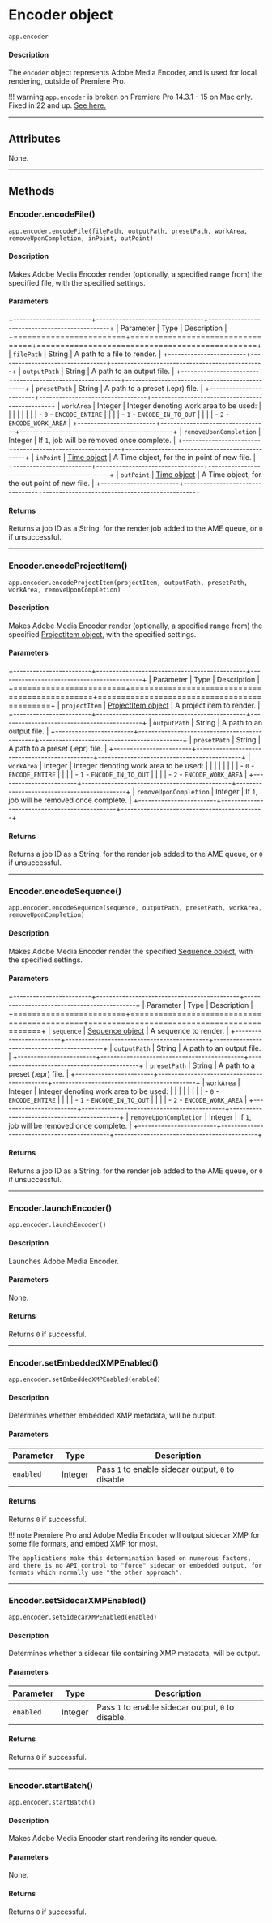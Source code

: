 # Encoder object

`app.encoder`

#### Description

The `encoder` object represents Adobe Media Encoder, and is used for local rendering, outside of Premiere Pro.

!!! warning
    `app.encoder` is broken on Premiere Pro 14.3.1 - 15 on Mac only. Fixed in 22 and up. [See here.](https://community.adobe.com/t5/premiere-pro-discussions/missing-the-object-app-encoder-14-3-1-15-0-15-1-15-2/m-p/12544488)

---

## Attributes

None.

---

## Methods

### Encoder.encodeFile()

`app.encoder.encodeFile(filePath, outputPath, presetPath, workArea, removeUponCompletion, inPoint, outPoint)`

#### Description

Makes Adobe Media Encoder render (optionally, a specified range from) the specified file, with the specified settings.

#### Parameters

+------------------------+---------------------------------+-----------------------------------------------+
|       Parameter        |              Type               |                  Description                  |
+========================+=================================+===============================================+
| `filePath`             | String                          | A path to a file to render.                   |
+------------------------+---------------------------------+-----------------------------------------------+
| `outputPath`           | String                          | A path to an output file.                     |
+------------------------+---------------------------------+-----------------------------------------------+
| `presetPath`           | String                          | A path to a preset (.epr) file.               |
+------------------------+---------------------------------+-----------------------------------------------+
| `workArea`             | Integer                         | Integer denoting work area to be used:        |
|                        |                                 |                                               |
|                        |                                 | - `0` - `ENCODE_ENTIRE`                       |
|                        |                                 | - `1` - `ENCODE_IN_TO_OUT`                    |
|                        |                                 | - `2` - `ENCODE_WORK_AREA`                    |
+------------------------+---------------------------------+-----------------------------------------------+
| `removeUponCompletion` | Integer                         | If `1`, job will be removed once complete.    |
+------------------------+---------------------------------+-----------------------------------------------+
| `inPoint`              | [Time object](../other/time.md) | A Time object, for the in point of new file.  |
+------------------------+---------------------------------+-----------------------------------------------+
| `outPoint`             | [Time object](../other/time.md) | A Time object, for the out point of new file. |
+------------------------+---------------------------------+-----------------------------------------------+

#### Returns

Returns a job ID as a String, for the render job added to the AME queue, or `0` if unsuccessful.

---

### Encoder.encodeProjectItem()

`app.encoder.encodeProjectItem(projectItem, outputPath, presetPath, workArea, removeUponCompletion)`

#### Description

Makes Adobe Media Encoder render (optionally, a specified range from) the specified [ProjectItem object](../item/projectitem.md), with the specified settings.

#### Parameters

+------------------------+----------------------------------------------+--------------------------------------------+
|       Parameter        |                     Type                     |                Description                 |
+========================+==============================================+============================================+
| `projectItem`          | [ProjectItem object](../item/projectitem.md) | A project item to render.                  |
+------------------------+----------------------------------------------+--------------------------------------------+
| `outputPath`           | String                                       | A path to an output file.                  |
+------------------------+----------------------------------------------+--------------------------------------------+
| `presetPath`           | String                                       | A path to a preset (.epr) file.            |
+------------------------+----------------------------------------------+--------------------------------------------+
| `workArea`             | Integer                                      | Integer denoting work area to be used:     |
|                        |                                              |                                            |
|                        |                                              | - `0` - `ENCODE_ENTIRE`                    |
|                        |                                              | - `1` - `ENCODE_IN_TO_OUT`                 |
|                        |                                              | - `2` - `ENCODE_WORK_AREA`                 |
+------------------------+----------------------------------------------+--------------------------------------------+
| `removeUponCompletion` | Integer                                      | If `1`, job will be removed once complete. |
+------------------------+----------------------------------------------+--------------------------------------------+

#### Returns

Returns a job ID as a String, for the render job added to the AME queue, or `0` if unsuccessful.

---

### Encoder.encodeSequence()

`app.encoder.encodeSequence(sequence, outputPath, presetPath, workArea, removeUponCompletion)`

#### Description

Makes Adobe Media Encoder render the specified [Sequence object](../sequence/sequence.md), with the specified settings.

#### Parameters

+------------------------+--------------------------------------------+--------------------------------------------+
|       Parameter        |                    Type                    |                Description                 |
+========================+============================================+============================================+
| `sequence`             | [Sequence object](../sequence/sequence.md) | A sequence to render.                      |
+------------------------+--------------------------------------------+--------------------------------------------+
| `outputPath`           | String                                     | A path to an output file.                  |
+------------------------+--------------------------------------------+--------------------------------------------+
| `presetPath`           | String                                     | A path to a preset (.epr) file.            |
+------------------------+--------------------------------------------+--------------------------------------------+
| `workArea`             | Integer                                    | Integer denoting work area to be used:     |
|                        |                                            |                                            |
|                        |                                            | - `0` - `ENCODE_ENTIRE`                    |
|                        |                                            | - `1` - `ENCODE_IN_TO_OUT`                 |
|                        |                                            | - `2` - `ENCODE_WORK_AREA`                 |
+------------------------+--------------------------------------------+--------------------------------------------+
| `removeUponCompletion` | Integer                                    | If `1`, job will be removed once complete. |
+------------------------+--------------------------------------------+--------------------------------------------+

#### Returns

Returns a job ID as a String, for the render job added to the AME queue, or `0` if unsuccessful.

---

### Encoder.launchEncoder()

`app.encoder.launchEncoder()`

#### Description

Launches Adobe Media Encoder.

#### Parameters

None.

#### Returns

Returns `0` if successful.

---

### Encoder.setEmbeddedXMPEnabled()

`app.encoder.setEmbeddedXMPEnabled(enabled)`

#### Description

Determines whether embedded XMP metadata, will be output.

#### Parameters

| Parameter |  Type   |                    Description                     |
| --------- | ------- | -------------------------------------------------- |
| `enabled` | Integer | Pass `1` to enable sidecar output, `0` to disable. |

#### Returns

Returns `0` if successful.

!!! note
    Premiere Pro and Adobe Media Encoder will output sidecar XMP for some file formats, and embed XMP for most.

    The applications make this determination based on numerous factors, and there is no API control to "force" sidecar or embedded output, for formats which normally use "the other approach".

---

### Encoder.setSidecarXMPEnabled()

`app.encoder.setSidecarXMPEnabled(enabled)`

#### Description

Determines whether a sidecar file containing XMP metadata, will be output.

#### Parameters

| Parameter |  Type   |                    Description                     |
| --------- | ------- | -------------------------------------------------- |
| `enabled` | Integer | Pass `1` to enable sidecar output, `0` to disable. |

#### Returns

Returns `0` if successful.

---

### Encoder.startBatch()

`app.encoder.startBatch()`

#### Description

Makes Adobe Media Encoder start rendering its render queue.

#### Parameters

None.

#### Returns

Returns `0` if successful.
